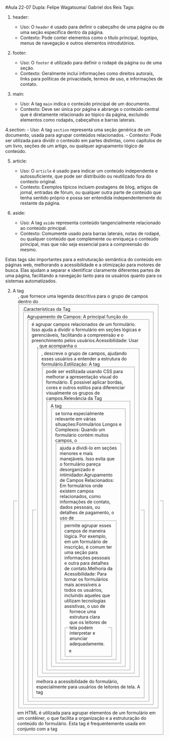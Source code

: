 #Aula 22-07 
Dupla: Felipe Wagatsuma/ Gabriel dos Reis
Tags:
1. header:
   - Uso: O `header` é usado para definir o cabeçalho de uma página ou de uma seção específica dentro da página.
   - Contexto: Pode conter elementos como o título principal, logotipo, menus de navegação e outros elementos introdutórios.

2. footer:
    - Uso: O `footer` é utilizado para definir o rodapé da página ou de uma seção.
    - Contexto: Geralmente inclui informações como direitos autorais, links para políticas de privacidade, termos de uso, e informações de contato.

3. main:
    - Uso: A tag `main` indica o conteúdo principal de um documento.
    - Contexto: Deve ser única por página e abrange o conteúdo central que é diretamente relacionado ao tópico da página, excluindo elementos como rodapés, cabeçalhos e barras laterais.

4.section:
    - Uso: A tag `section` representa uma seção genérica de um documento, usada para agrupar conteúdos relacionados.
    - Contexto: Pode ser utilizada para dividir o conteúdo em partes distintas, como capítulos de um livro, seções de um artigo, ou qualquer agrupamento lógico de conteúdo.

5. article:
    - Uso: O `article` é usado para indicar um conteúdo independente e autossuficiente, que pode ser distribuído ou reutilizado fora do contexto original.
    - Contexto: Exemplos típicos incluem postagens de blog, artigos de jornal, entradas de fórum, ou qualquer outra parte de conteúdo que tenha sentido próprio e possa ser entendida independentemente do restante da página.

6. aside:
    - Uso: A tag `aside` representa conteúdo tangencialmente relacionado ao conteúdo principal.
    - Contexto: Comumente usado para barras laterais, notas de rodapé, ou qualquer conteúdo que complemente ou enriqueça o conteúdo principal, mas que não seja essencial para a compreensão do mesmo.

Estas tags são importantes para a estruturação semântica do conteúdo em páginas web, melhorando a acessibilidade e a otimização para motores de busca. Elas ajudam a separar e identificar claramente diferentes partes de uma página, facilitando a navegação tanto para os usuários quanto para os sistemas automatizados.

2. A tag <fieldset> em HTML é utilizada para agrupar elementos de um formulário em um contêiner, o que facilita a organização e a estruturação do conteúdo do formulário. Esta tag é frequentemente usada em conjunto com a tag <legend>, que fornece uma legenda descritiva para o grupo de campos dentro do <fieldset>.Características da Tag <fieldset>Agrupamento de Campos: A principal função do <fieldset> é agrupar campos relacionados de um formulário. Isso ajuda a dividir o formulário em seções lógicas e gerenciáveis, facilitando a compreensão e o preenchimento pelos usuários.Acessibilidade: Usar <fieldset> melhora a acessibilidade do formulário, especialmente para usuários de leitores de tela. A tag <legend>, que acompanha o <fieldset>, descreve o grupo de campos, ajudando esses usuários a entender a estrutura do formulário.Estilização: A tag <fieldset> pode ser estilizada usando CSS para melhorar a apresentação visual do formulário. É possível aplicar bordas, cores e outros estilos para diferenciar visualmente os grupos de campos.Relevância da Tag <fieldset>A tag <fieldset> se torna especialmente relevante em várias situações:Formulários Longos e Complexos: Quando um formulário contém muitos campos, o <fieldset> ajuda a dividi-lo em seções menores e mais manejáveis. Isso evita que o formulário pareça desorganizado e intimidador.Agrupamento de Campos Relacionados: Em formulários onde existem campos relacionados, como informações de contato, dados pessoais, ou detalhes de pagamento, o uso de <fieldset> permite agrupar esses campos de maneira lógica. Por exemplo, em um formulário de inscrição, é comum ter uma seção para informações pessoais e outra para detalhes de contato.Melhoria da Acessibilidade: Para tornar os formulários mais acessíveis a todos os usuários, incluindo aqueles que utilizam tecnologias assistivas, o uso de <fieldset> e <legend> fornece uma estrutura clara que os leitores de tela podem interpretar e anunciar adequadamente.
